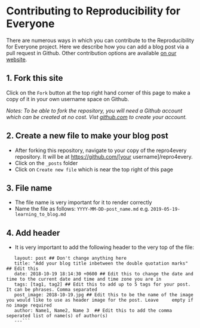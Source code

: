 # Contributing to Reproducibility for Everyone

There are numerous ways in which you can contribute to the Reproducibility for Everyone project. Here we describe how you can add a blog 
post via a pull request in Github. Other contribution options are available [on our website]({{site.url}}/pages/contribute.html).

## 1. Fork this site

Click on the `Fork` button at the top right hand corner of this page to make a copy of it in your own username space on Github.

_Notes: To be able to fork the repository, you will need a Github account which can be created at no cost. Vist [github.com](https://github.com) to create your account._

## 2. Create a new file to make your blog post

- After forking this repository, navigate to your copy of the repro4every repository. It will be at https://github.com/[your username]/repro4every.
- Click on the `_posts` folder 
- Click on `Create new file` which is near the top right of this page


## 3. File name

- The file name is very important for it to render correctly
- Name the file as follows:
  `YYYY-MM-DD-post_name.md`
  e.g. `2019-05-19-learning_to_blog.md`
  
## 4. Add header

- It is very important to add the following header to the very top of the file:

```---
   layout: post ## Don't change anything here
   title: "Add your blog title inbetween the double quotation marks" ## Edit this
   date: 2018-10-19 18:14:30 +0600 ## Edit this to change the date and time to the current date and time and time zone you are in
   tags: [tag1, tag2] ## Edit this to add up to 5 tags for your post. It can be phrases. Comma separated
   post_image: 2018-10-19.jpg ## Edit this to be the name of the image you would like to use as header image for the post. Leave     empty if no image required
   author: Name1, Name2, Name 3  ## Edit this to add the comma seperated list of name(s) of author(s)
   ---```

